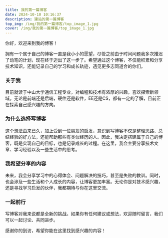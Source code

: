 ```yaml
---
title: 我的第一篇博客
date: 2024-10-10 10:16:37
description: 建站的第一篇博客
top_img: /img/我的第一篇博客/top_image_1.jpg
cover: /img/我的第一篇博客/top_image_1.jpg
---
```





你好，欢迎来到我的博客！

拥有一个属于自己的博客一直是我小小的愿望，尽管之前由于时间问题我多次推迟了动笔的计划，现在终于迈出了这一步了。希望通过这个博客，不仅能积累和分享技术知识，还能记录自己的学习和成长轨迹，遇见更多志同道合的你们。

### 关于我

目前就读于中山大学通信工程专业，对编程和技术有浓厚的兴趣，喜欢探索新领域。无论是前端还是后端，硬件还是软件，EE还是CS，都有一定的了解，目前正在探索自己感兴趣的方向。

### 为什么选择写博客

这个想法由来已久，加上受到一位朋友的启发，意识到写博客不仅是整理思路、总结经验的好方法，还能帮助那些有类似经历的人。因此，我决定搭建属于自己的博客，既是实现自己的目标，也是记录成长的过程。在这里，我会主要分享技术文章、学习经验以及一些生活中的思考。

### 我希望分享的内容

未来，我会分享学习中的心得体会、问题解决的技巧，甚至是失败的教训。同时，也会涉及一些生活和个人成长的内容，让博客更加丰富。无论你是对技术感兴趣，还是寻找学习启发的伙伴，我都期待与你在这里交流。

### 一起前行
写博客对我来说都是全新的挑战。如果你有任何建议或想法，欢迎随时留言，我们可以一起讨论、共同进步。

感谢你的到访，希望你能在这里找到感兴趣的内容！

